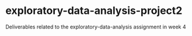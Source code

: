 # exploratory-data-analysis-project2
Deliverables related to the exploratory-data-analysis assignment in week 4
